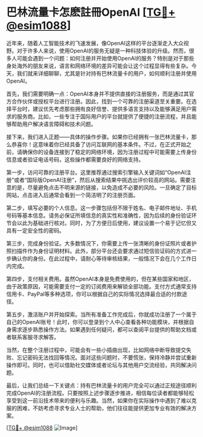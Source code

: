 # 巴林流量卡怎麽註冊OpenAI [[TG💪+ @esim1088](https://t.me/s/esim1088)]

近年来，随着人工智能技术的飞速发展，像OpenAI这样的平台逐渐走入大众视野。对于许多人来说，使用OpenAI的服务无疑是一种科技体验的升级。然而，很多人可能会遇到一个问题：如何注册并开始使用OpenAI的服务？特别是对于那些身处海外的朋友来说，语言和网络环境的差异可能会让这个过程显得有些复杂。今天，我们就来详细聊聊，尤其是针对持有巴林流量卡的用户，如何顺利注册并使用OpenAI。

首先，我们需要明确一点：OpenAI本身并不提供直接的注册服务，而是通过其官方合作伙伴或授权平台进行注册。因此，找到一个可靠的注册渠道至关重要。在选择平台时，建议优先考虑那些拥有良好信誉、提供多语言支持以及能够满足用户需求的服务商。比如，一些专注于国际用户的平台就提供了便捷的注册流程，并且能够帮助用户解决语言障碍和技术问题。

接下来，我们进入正题——具体的操作步骤。如果你已经拥有一张巴林流量卡，那么恭喜你！这意味着你已经具备了访问互联网的基本条件。不过，在正式开始之前，请确保你的设备连接到了稳定的网络环境，因为注册过程中可能需要上传身份信息或者验证电话号码，这些操作都需要良好的网络支持。

第一步，访问可靠的注册平台。这里推荐通过搜索引擎输入关键词如“OpenAI注册”或者“国际版OpenAI注册”，然后从搜索结果中挑选出评价较高的网站。需要注意的是，尽量避免点击不明来源的链接，以免造成不必要的风险。一旦确定了目标网站，点击进入后通常会看到一个简洁明了的注册页面。

第二步，填写必要的个人信息。这一步骤包括但不限于姓名、电子邮件地址、手机号码等基本信息。请务必保证所填信息的真实性和准确性，因为后续的身份验证环节会以此为基础进行核对。同时，为了方便日后使用，建议设置一个易于记忆但又具有一定安全性的密码。

第三步，完成身份验证。大多数情况下，你需要上传一张清晰的身份证照片或者护照扫描件作为身份证明材料。此外，部分平台还会要求通过短信验证码的方式进一步确认你的身份。在此过程中，请耐心等待审核结果，一般情况下会在几个工作日内完成。

第四步，支付相关费用。虽然OpenAI本身是免费使用的，但在某些国家和地区，由于政策原因，可能需要支付一定的订阅费用来解锁全部功能。支付方式通常支持信用卡、PayPal等多种选项，你可以根据自己的实际情况选择最合适的付款途径。

第五步，激活账户并开始探索。当所有准备工作完成后，你就成功注册了一个属于自己的OpenAI账号！此时，你可以登录到个人中心查看各种功能模块，并根据自身需求逐步熟悉操作方法。如果遇到任何疑问，都可以查阅平台提供的帮助文档或者联系客服寻求解答。

当然，在整个注册过程中，可能会有一些小插曲出现，比如网络中断导致提交失败、忘记密码无法找回等情况。面对这些问题时，不要慌张，保持冷静并尝试重新操作即可。同时，也可以借助社交媒体或者论坛与其他用户交流经验，共同解决问题。

最后，让我们总结一下关键点：持有巴林流量卡的用户完全可以通过正规途径顺利完成OpenAI的注册流程。只要按照上述步骤逐步推进，相信每位读者都能够轻松享受到这一前沿技术带来的便利与乐趣。当然，如果你在实际操作中遇到了难以克服的困难，不妨考虑寻求专业人士的帮助，他们往往能提供更加专业有效的解决方案。

[[TG💪+ @esim1088](https://t.me/s/esim1088) ![Image](https://i.postimg.cc/4NQfJmqS/Snipaste-2025-05-13-00-14-12.png)]
